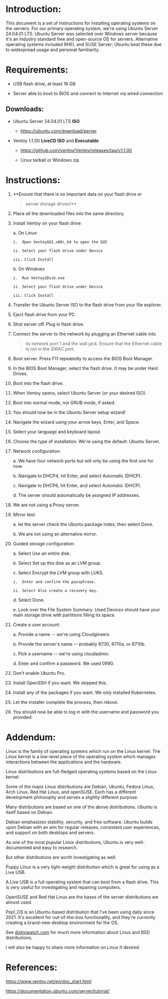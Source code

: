 Introduction:
=============

This document is a set of instructions for installing operating systems
on the servers. For our primary operating system, we're using Ubuntu
Server 24.04.01 LTS. Ubuntu Server was selected over Windows server
because it's an industry standard free and open-source OS for servers.
Alternative operating systems included RHEL and SUSE Server; Ubuntu beat
these due to widespread usage and personal familiarity.

Requirements:
=============

-   USB flash drive, at least 16 GB

-   Server able to boot to BIOS and connect to Internet via wired
    connection

Downloads:
----------

-   Ubuntu Server 24.04.01 LTS **ISO**

    -   <https://ubuntu.com/download/server>

-   Ventoy 1.1.00 **LiveCD ISO** and **Executable**

    -   <https://github.com/ventoy/Ventoy/releases/tag/v1.1.00>

    -   Linux tarball or Windows zip

Instructions:
=============

1.  **Ensure that there is no important data on your flash drive or
    > server storage drives!**

2.  Place all the downloaded files into the same directory.

3.  Install Ventoy on your flash drive:

    a.  On Linux:

        i.  Open VentoyGUI.x86\_64 to open the GUI

        ii. Select your flash drive under Device

        iii. Click Install

    b.  On Windows

        i.  Run Ventoy2Disk.exe

        ii. Select your flash drive under Device

        iii. Click Install

4.  Transfer the Ubuntu Server ISO to the flash drive from your file
    explorer.

5.  Eject flash drive from your PC.

6.  Shut server off. Plug in flash drive.

7.  Connect the server to the network by plugging an Ethernet cable into
    > its network port 1 and the wall jack. Ensure that the Ethernet
    > cable is not in the iDRAC port.

8.  Boot server. Press F11 repeatedly to access the BIOS Boot Manager.

9.  In the BIOS Boot Manager, select the flash drive. It may be under
    Hard Drives.

10. Boot into the flash drive.

11. When Ventoy opens, select Ubuntu Server (or your desired ISO).

12. Boot into normal mode, not GRUB mode, if asked.

13. You should now be in the Ubuntu Server setup wizard!

14. Navigate the wizard using your arrow keys, Enter, and Space.

15. Select your language and keyboard layout.

16. Choose the type of installation. We're using the default: Ubuntu
    Server.

17. Network configuration:

    a.  We have four network ports but will only be using the first one
        for now.

    b.  Navigate to DHCP4, hit Enter, and select Automatic (DHCP).

    c.  Navigate to DHCP6, hit Enter, and select Automatic (DHCP).

    d.  The server should automatically be assigned IP addresses.

18. We are not using a Proxy server.

19. Mirror test:

    a.  let the server check the Ubuntu package index, then select Done.

    b.  We are not using an alternative mirror.

20. Guided storage configuration:

    a.  Select Use an entire disk.

    b.  Select Set up this disk as an LVM group.

    c.  Select Encrypt the LVM group with LUKS.

        i.  Enter and confirm the passphrase.

        ii. Select Also create a recovery key.

    d.  Select Done.

    e.  Look over the File System Summary. Used Devices should have your
        main storage drive with partitions filling its space.

21. Create a user account:

    a.  Provide a name -- we\'re using Cloudgineers.

    b.  Provide the server's name -- probably R730, R710a, or R710b.

    c.  Pick a username -- we\'re using cloudadmin.

    d.  Enter and confirm a password. We used 0990.

22. Don't enable Ubuntu Pro.

23. Install OpenSSH if you want. We skipped this.

24. Install any of the packages if you want. We only installed
    Kubernetes.

25. Let the installer complete the process, then reboot.

26. You should now be able to log in with the username and password you
    provided.

Addendum:
=========

Linux is the family of operating systems which run on the Linux kernel.
The Linux kernel is a low-level piece of the operating system which
manages interactions between the applications and the hardware.

Linux distributions are full-fledged operating systems based on the
Linux kernel.

Some of the major Linux distributions are Debian, Ubuntu, Fedora Linux,
Arch Linux, Red Hat Linux, and openSUSE. Each has a different
development philosophy and serves a slightly different purpose.

Many distributions are based on one of the above distributions. Ubuntu
is itself based on Debian.

Debian emphasizes stability, security, and free software. Ubuntu builds
upon Debian with an aim for regular releases, consistent user
experiences, and support on both desktops and servers.

As one of the most popular Linux distributions, Ubuntu is very
well-documented and easy to research.

But other distributions are worth investigating as well.

Puppy Linux is a very light-weight distribution which is great for using
as a Live USB.

A Live USB is a full operating system that can boot from a flash drive.
This is very useful for investigating and repairing computers.

OpenSUSE and Red Hat Linux are the bases of the server distributions we
almost used.

Pop!\_OS is an Ubuntu-based distribution that I've been using daily
since 2021. It's excellent for out-of-the-box functionality, and they're
currently creating a brand-new desktop environment for the OS.

See [distrowatch.com](https://distrowatch.com) for much more information
about Linux and BSD distributions.

I will also be happy to share more information on Linux if desired.

References:
===========

<https://www.ventoy.net/en/doc_start.html>

<https://documentation.ubuntu.com/server/tutorial/>
